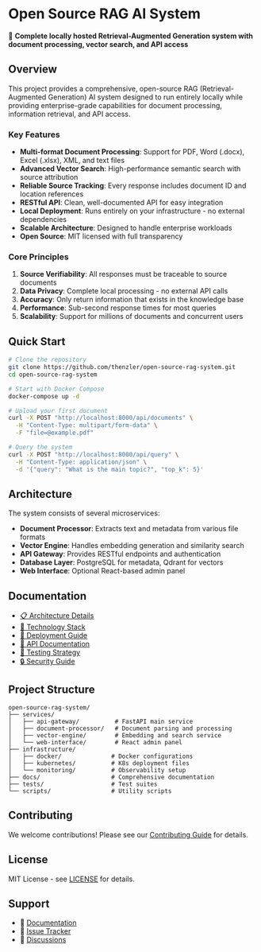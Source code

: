 # Open Source RAG AI System

🚀 **Complete locally hosted Retrieval-Augmented Generation system with document processing, vector search, and API access**

## Overview

This project provides a comprehensive, open-source RAG (Retrieval-Augmented Generation) AI system designed to run entirely locally while providing enterprise-grade capabilities for document processing, information retrieval, and API access.

### Key Features

- **Multi-format Document Processing**: Support for PDF, Word (.docx), Excel (.xlsx), XML, and text files
- **Advanced Vector Search**: High-performance semantic search with source attribution
- **Reliable Source Tracking**: Every response includes document ID and location references
- **RESTful API**: Clean, well-documented API for easy integration
- **Local Deployment**: Runs entirely on your infrastructure - no external dependencies
- **Scalable Architecture**: Designed to handle enterprise workloads
- **Open Source**: MIT licensed with full transparency

### Core Principles

1. **Source Verifiability**: All responses must be traceable to source documents
2. **Data Privacy**: Complete local processing - no external API calls
3. **Accuracy**: Only return information that exists in the knowledge base
4. **Performance**: Sub-second response times for most queries
5. **Scalability**: Support for millions of documents and concurrent users

## Quick Start

```bash
# Clone the repository
git clone https://github.com/thenzler/open-source-rag-system.git
cd open-source-rag-system

# Start with Docker Compose
docker-compose up -d

# Upload your first document
curl -X POST "http://localhost:8000/api/documents" \
  -H "Content-Type: multipart/form-data" \
  -F "file=@example.pdf"

# Query the system
curl -X POST "http://localhost:8000/api/query" \
  -H "Content-Type: application/json" \
  -d '{"query": "What is the main topic?", "top_k": 5}'
```

## Architecture

The system consists of several microservices:

- **Document Processor**: Extracts text and metadata from various file formats
- **Vector Engine**: Handles embedding generation and similarity search
- **API Gateway**: Provides RESTful endpoints and authentication
- **Database Layer**: PostgreSQL for metadata, Qdrant for vectors
- **Web Interface**: Optional React-based admin panel

## Documentation

- [📋 Architecture Details](./docs/ARCHITECTURE.md)
- [🔧 Technology Stack](./docs/TECHNOLOGY_STACK.md)
- [🚀 Deployment Guide](./docs/DEPLOYMENT.md)
- [📡 API Documentation](./docs/API.md)
- [🧪 Testing Strategy](./docs/TESTING.md)
- [🔒 Security Guide](./docs/SECURITY.md)

## Project Structure

```
open-source-rag-system/
├── services/
│   ├── api-gateway/          # FastAPI main service
│   ├── document-processor/   # Document parsing and processing
│   ├── vector-engine/        # Embedding and search service
│   └── web-interface/        # React admin panel
├── infrastructure/
│   ├── docker/              # Docker configurations
│   ├── kubernetes/          # K8s deployment files
│   └── monitoring/          # Observability setup
├── docs/                    # Comprehensive documentation
├── tests/                   # Test suites
└── scripts/                 # Utility scripts
```

## Contributing

We welcome contributions! Please see our [Contributing Guide](./CONTRIBUTING.md) for details.

## License

MIT License - see [LICENSE](./LICENSE) for details.

## Support

- 📖 [Documentation](./docs/)
- 🐛 [Issue Tracker](https://github.com/thenzler/open-source-rag-system/issues)
- 💬 [Discussions](https://github.com/thenzler/open-source-rag-system/discussions)
